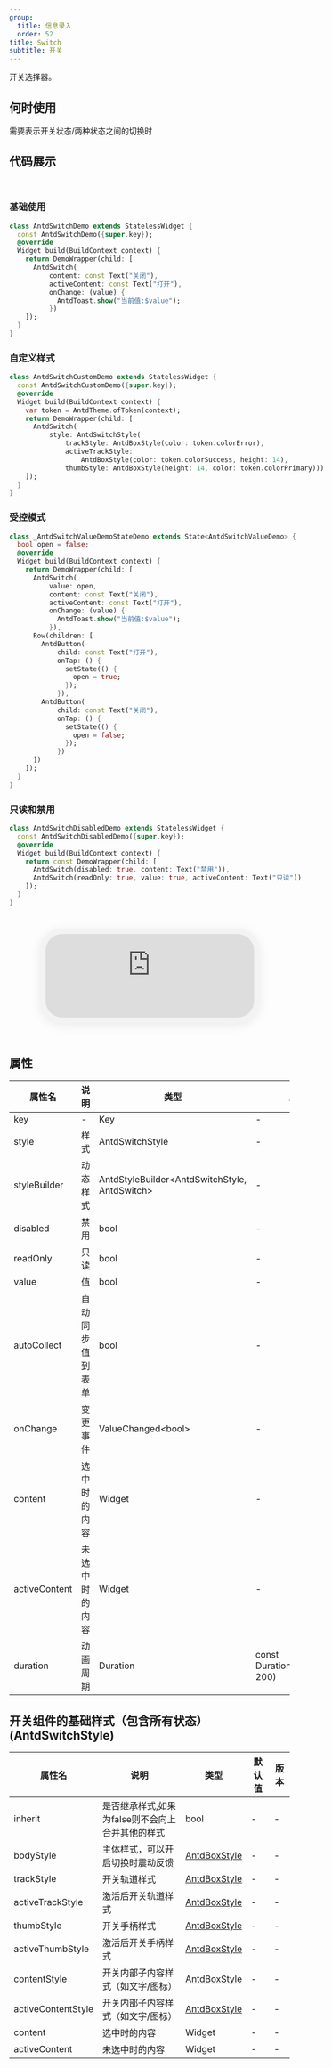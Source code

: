 ```yaml
---
group:
  title: 信息录入
  order: 52
title: Switch
subtitle: 开关
---
```

开关选择器。
## 何时使用
需要表示开关状态/两种状态之间的切换时

## 代码展示

<div class='preview-container'>
<div>

### 基础使用


```dart
class AntdSwitchDemo extends StatelessWidget {
  const AntdSwitchDemo({super.key});
  @override
  Widget build(BuildContext context) {
    return DemoWrapper(child: [
      AntdSwitch(
          content: const Text("关闭"),
          activeContent: const Text("打开"),
          onChange: (value) {
            AntdToast.show("当前值:$value");
          })
    ]);
  }
}

```

### 自定义样式


```dart
class AntdSwitchCustomDemo extends StatelessWidget {
  const AntdSwitchCustomDemo({super.key});
  @override
  Widget build(BuildContext context) {
    var token = AntdTheme.ofToken(context);
    return DemoWrapper(child: [
      AntdSwitch(
          style: AntdSwitchStyle(
              trackStyle: AntdBoxStyle(color: token.colorError),
              activeTrackStyle:
                  AntdBoxStyle(color: token.colorSuccess, height: 14),
              thumbStyle: AntdBoxStyle(height: 14, color: token.colorPrimary)))
    ]);
  }
}

```

### 受控模式


```dart
class _AntdSwitchValueDemoStateDemo extends State<AntdSwitchValueDemo> {
  bool open = false;
  @override
  Widget build(BuildContext context) {
    return DemoWrapper(child: [
      AntdSwitch(
          value: open,
          content: const Text("关闭"),
          activeContent: const Text("打开"),
          onChange: (value) {
            AntdToast.show("当前值:$value");
          }),
      Row(children: [
        AntdButton(
            child: const Text("打开"),
            onTap: () {
              setState(() {
                open = true;
              });
            }),
        AntdButton(
            child: const Text("关闭"),
            onTap: () {
              setState(() {
                open = false;
              });
            })
      ])
    ]);
  }
}

```

### 只读和禁用


```dart
class AntdSwitchDisabledDemo extends StatelessWidget {
  const AntdSwitchDisabledDemo({super.key});
  @override
  Widget build(BuildContext context) {
    return const DemoWrapper(child: [
      AntdSwitch(disabled: true, content: Text("禁用")),
      AntdSwitch(readOnly: true, value: true, activeContent: Text("只读"))
    ]);
  }
}

```

</div>
<div class='phone-preview'>
<iframe src='https://antd-flutter-git-example-howie206s-projects.vercel.app/AntdSwitch'></iframe>
</div>
</div>

  <style>
.preview-container {
  display: flex;
  gap: 24px;
  margin: 32px 0;
  align-items: start;
}

.phone-preview {
  flex: 1;
  min-width: 375px;
  max-width: 375px;
  border: 10px solid #f3f3f3;
  border-radius: 40px;
  background: #fff;
  box-shadow: 0 4px 20px rgba(0, 0, 0, 0.08);
  overflow: hidden;
  height: 652px;
  width: 393px;
  position: sticky;
  top: 80px;
}

.phone-preview iframe {
  width: 100%;
  height: 100%;
  border: none;
}

.code-block {
  max-height: 100%;
  margin: 16px 0;
  overflow-y: scroll;
}

.dumi-default-source-code {
  margin: 0 !important;
}

.markdown .dumi-default-source-code >pre.prism-code {
  padding: 12px !important;
  font-size: 12px !important;
}

@media (max-width: 960px) {
  .preview-container {
    flex-direction: column;
  }
  
  .phone-preview {
    width: 100%;
    max-width: 375px;
    margin: 0 auto 24px;
    position: static;
  }
}

/* Dart 代码高亮主题 - 基于 VS Code 暗色主题优化 */
.prism-code {
  display: block;
  overflow-x: auto;
  padding: 1em;
  border-radius: 6px;
  font-family: 'Fira Code', 'Consolas', 'Monaco', monospace;
  font-size: 14px;
  line-height: 1.5;
  color: #d4d4d4;
  background: #1e1e1e;
}

/* 基础元素 */
.prism-code .hljs-keyword { color: #569cd6; font-weight: bold; }          /* 关键字 */
.prism-code .hljs-built_in { color: #4ec9b0; }                           /* 内置类型 */
.prism-code .hljs-type { color: #4ec9b0; }                               /* 类型声明 */
.prism-code .hljs-literal { color: #569cd6; }                            /* 字面量 */
.prism-code .hljs-number { color: #b5cea8; }                             /* 数字 */
.prism-code .hljs-string { color: #ce9178; }                             /* 字符串 */
.prism-code .hljs-comment { color: #6a9955; font-style: italic; }        /* 注释 */
.prism-code .hljs-meta { color: #9b9b9b; }                               /* 元信息 */

/* Dart 特有元素 */
.prism-code .hljs-constant { color: #4fc1ff; }                           /* const/final */
.prism-code .hljs-function { color: #dcdcaa; }                           /* 函数名 */
.prism-code .hljs-title.class_ { color: #4ec9b0; text-decoration: underline; } /* 类名 */
.prism-code .hljs-params { color: #9cdcfe; }                             /* 参数 */
.prism-code .hljs-variable { color: #9cdcfe; }                           /* 变量 */
.prism-code .hljs-annotation { color: #d4d4d4; background: #3a3a3a; }    /* 注解 */
.prism-code .hljs-punctuation { color: #d4d4d4; }                        /* 标点符号 */

/* 特殊增强 */
.prism-code .hljs-constructor { color: #c586c0; }                        /* 构造函数 */
.prism-code .hljs-named-parameter { color: #9cdcfe; font-style: italic; }/* 命名参数 */
.prism-code .hljs-generic { color: #4ec9b0; opacity: 0.8; }              /* 泛型符号 */
.prism-code .hljs-typedef { color: #4ec9b0; text-decoration: underline; }/* typedef */

/* 行号样式 (可选) */
.prism-code .hljs-ln-numbers {
  color: #858585;
  text-align: right;
  padding-right: 12px;
}
</style>

## 属性
| 属性名 | 说明 | 类型 | 默认值 | 版本 |
| --- | --- | --- | --- | --- |
| key | - | Key | - | - |
| style | 样式 | AntdSwitchStyle | - | - |
| styleBuilder | 动态样式 | AntdStyleBuilder&lt;AntdSwitchStyle, AntdSwitch&gt; | - | - |
| disabled | 禁用 | bool | - | - |
| readOnly | 只读 | bool | - | - |
| value | 值 | bool | - | - |
| autoCollect | 自动同步值到表单 | bool | - | - |
| onChange | 变更事件 | ValueChanged&lt;bool&gt; | - | - |
| content | 选中时的内容 | Widget | - | - |
| activeContent | 未选中时的内容 | Widget | - | - |
| duration | 动画周期 | Duration | const Duration(milliseconds: 200) | - |


## 开关组件的基础样式（包含所有状态）(AntdSwitchStyle) <a id='AntdSwitchStyle'></a>

| 属性名 | 说明 | 类型 | 默认值 | 版本 |
| --- | --- | --- | --- | --- |
| inherit | 是否继承样式,如果为false则不会向上合并其他的样式 | bool | - | - |
| bodyStyle | 主体样式，可以开启切换时震动反馈 | [AntdBoxStyle](../components/antd-box/#AntdBoxStyle) | - | - |
| trackStyle | 开关轨道样式 | [AntdBoxStyle](../components/antd-box/#AntdBoxStyle) | - | - |
| activeTrackStyle | 激活后开关轨道样式 | [AntdBoxStyle](../components/antd-box/#AntdBoxStyle) | - | - |
| thumbStyle | 开关手柄样式 | [AntdBoxStyle](../components/antd-box/#AntdBoxStyle) | - | - |
| activeThumbStyle | 激活后开关手柄样式 | [AntdBoxStyle](../components/antd-box/#AntdBoxStyle) | - | - |
| contentStyle | 开关内部子内容样式（如文字/图标） | [AntdBoxStyle](../components/antd-box/#AntdBoxStyle) | - | - |
| activeContentStyle | 开关内部子内容样式（如文字/图标） | [AntdBoxStyle](../components/antd-box/#AntdBoxStyle) | - | - |
| content | 选中时的内容 | Widget | - | - |
| activeContent | 未选中时的内容 | Widget | - | - |


